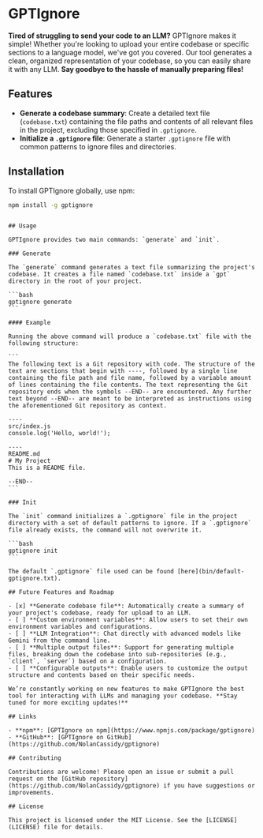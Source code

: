 # GPTIgnore

**Tired of struggling to send your code to an LLM?** GPTIgnore makes it simple! Whether you're looking to upload your entire codebase or specific sections to a language model, we've got you covered. Our tool generates a clean, organized representation of your codebase, so you can easily share it with any LLM. **Say goodbye to the hassle of manually preparing files!**

## Features

- **Generate a codebase summary**: Create a detailed text file (`codebase.txt`) containing the file paths and contents of all relevant files in the project, excluding those specified in `.gptignore`.
- **Initialize a `.gptignore` file**: Generate a starter `.gptignore` file with common patterns to ignore files and directories.

## Installation

To install GPTIgnore globally, use npm:

```bash
npm install -g gptignore
```

````

## Usage

GPTIgnore provides two main commands: `generate` and `init`.

### Generate

The `generate` command generates a text file summarizing the project's codebase. It creates a file named `codebase.txt` inside a `gpt` directory in the root of your project.

```bash
gptignore generate
```

#### Example

Running the above command will produce a `codebase.txt` file with the following structure:

```
The following text is a Git repository with code. The structure of the text are sections that begin with ----, followed by a single line containing the file path and file name, followed by a variable amount of lines containing the file contents. The text representing the Git repository ends when the symbols --END-- are encountered. Any further text beyond --END-- are meant to be interpreted as instructions using the aforementioned Git repository as context.

----
src/index.js
console.log('Hello, world!');

----
README.md
# My Project
This is a README file.

--END--
```

### Init

The `init` command initializes a `.gptignore` file in the project directory with a set of default patterns to ignore. If a `.gptignore` file already exists, the command will not overwrite it.

```bash
gptignore init
```

The default `.gptignore` file used can be found [here](bin/default-gptignore.txt).

## Future Features and Roadmap

- [x] **Generate codebase file**: Automatically create a summary of your project's codebase, ready for upload to an LLM.
- [ ] **Custom environment variables**: Allow users to set their own environment variables and configurations.
- [ ] **LLM Integration**: Chat directly with advanced models like Gemini from the command line.
- [ ] **Multiple output files**: Support for generating multiple files, breaking down the codebase into sub-repositories (e.g., `client`, `server`) based on a configuration.
- [ ] **Configurable outputs**: Enable users to customize the output structure and contents based on their specific needs.

We’re constantly working on new features to make GPTIgnore the best tool for interacting with LLMs and managing your codebase. **Stay tuned for more exciting updates!**

## Links

- **npm**: [GPTIgnore on npm](https://www.npmjs.com/package/gptignore)
- **GitHub**: [GPTIgnore on GitHub](https://github.com/NolanCassidy/gptignore)

## Contributing

Contributions are welcome! Please open an issue or submit a pull request on the [GitHub repository](https://github.com/NolanCassidy/gptignore) if you have suggestions or improvements.

## License

This project is licensed under the MIT License. See the [LICENSE](LICENSE) file for details.
````
